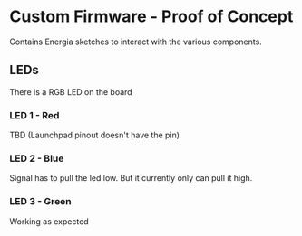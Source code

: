 # Custom Firmware - Proof of Concept
Contains Energia sketches to interact with the various components. 

## LEDs
There is a RGB LED on the board
### LED 1 - Red
TBD (Launchpad pinout doesn't have the pin)
### LED 2 - Blue
Signal has to pull the led low. But it currently only can pull it high.
### LED 3 - Green
Working as expected
